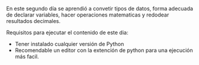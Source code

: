 En este segundo día se aprendió a convetir tipos de datos, forma adecuada de declarar variables, hacer operaciones matematicas y redodear resultados decimales.

Requisitos para ejecutar el contenido de este dia:
- Tener instalado cualquier versión de Python
- Recomendable un editor con la extención de python para una ejecución más facil.